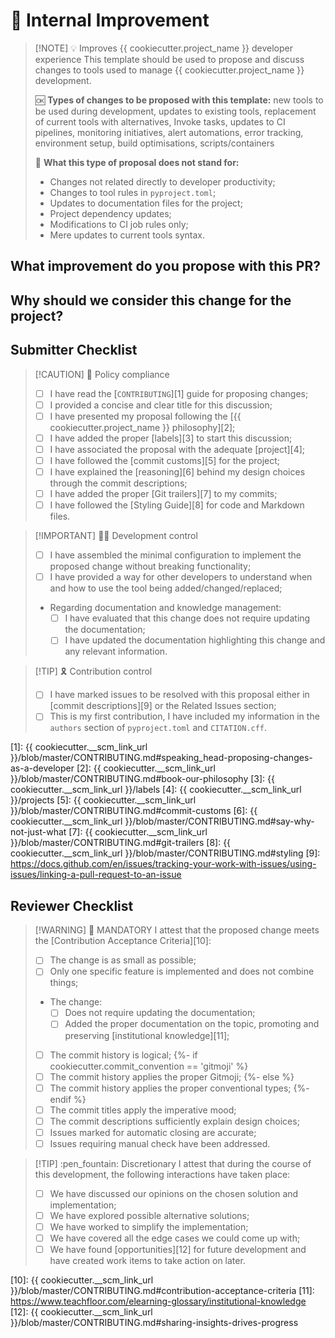 # :bullettrain_side: Internal Improvement

> [!NOTE] :bulb: Improves {{ cookiecutter.project_name }} developer experience
> This template should be used to propose and discuss changes to tools used to manage {{ cookiecutter.project_name }} development.
>
> :ok: **Types of changes to be proposed with this template:** new tools to be used during development, updates to existing tools, replacement of current tools with alternatives, Invoke tasks, updates to CI pipelines, monitoring initiatives, alert automations, error tracking, environment setup, build optimisations, scripts/containers
>
> :no_good: **What this type of proposal does not stand for:**
>
> - Changes not related directly to developer productivity;
> - Changes to tool rules in `pyproject.toml`;
> - Updates to documentation files for the project;
> - Project dependency updates;
> - Modifications to CI job rules only;
> - Mere updates to current tools syntax.

## What improvement do you propose with this PR?

<!-- Describe WHAT your proposal refers to, with as much detail as possible -->

## Why should we consider this change for the project?

<!--
  Defend the reasons why this improvement is important moving forward
  What is the motivation for proposing the improvement in question?
  What benefits does it bring to developers?
  What would be considered a successful outcome for this development from your perspective?

  Feel free to bring some of your personal experience as a {{ cookiecutter.project_name }} developer to let us understand the circumstances that led to this proposal
-->

## Submitter Checklist

<!--
  Mark complying items as they are delivered with `[x]`
  Single out unnecessary or unworkable items with `[~]`
-->

> [!CAUTION] :scroll: Policy compliance
>
> - [ ] I have read the [`CONTRIBUTING`][1] guide for proposing changes;
> - [ ] I provided a concise and clear title for this discussion;
> - [ ] I have presented my proposal following the [{{ cookiecutter.project_name }} philosophy][2];
> - [ ] I have added the proper [labels][3] to start this discussion;
> - [ ] I have associated the proposal with the adequate [project][4];
> - [ ] I have followed the [commit customs][5] for the project;
> - [ ] I have explained the [reasoning][6] behind my design choices through the commit descriptions;
> - [ ] I have added the proper [Git trailers][7] to my commits;
> - [ ] I have followed the [Styling Guide][8] for code and Markdown files.

> [!IMPORTANT] :technologist: Development control
>
> - [ ] I have assembled the minimal configuration to implement the proposed change without breaking functionality;
> - [ ] I have provided a way for other developers to understand when and how to use the tool being added/changed/replaced;
> - Regarding documentation and knowledge management: <!-- Pick only one -->
>   - [ ] I have evaluated that this change does not require updating the documentation;
>   - [ ] I have updated the documentation highlighting this change and any relevant information.

> [!TIP] :reminder_ribbon: Contribution control
>
> - [ ] I have marked issues to be resolved with this proposal either in [commit descriptions][9] or the Related Issues section;
> - [ ] This is my first contribution, I have included my information in the `authors` section of `pyproject.toml` and `CITATION.cff`.

[1]: {{ cookiecutter.__scm_link_url }}/blob/master/CONTRIBUTING.md#speaking_head-proposing-changes-as-a-developer
[2]: {{ cookiecutter.__scm_link_url }}/blob/master/CONTRIBUTING.md#book-our-philosophy
[3]: {{ cookiecutter.__scm_link_url }}/labels
[4]: {{ cookiecutter.__scm_link_url }}/projects
[5]: {{ cookiecutter.__scm_link_url }}/blob/master/CONTRIBUTING.md#commit-customs
[6]: {{ cookiecutter.__scm_link_url }}/blob/master/CONTRIBUTING.md#say-why-not-just-what
[7]: {{ cookiecutter.__scm_link_url }}/blob/master/CONTRIBUTING.md#git-trailers
[8]: {{ cookiecutter.__scm_link_url }}/blob/master/CONTRIBUTING.md#styling
[9]: https://docs.github.com/en/issues/tracking-your-work-with-issues/using-issues/linking-a-pull-request-to-an-issue

## Reviewer Checklist

> [!WARNING] :passport_control: MANDATORY
> I attest that the proposed change meets the [Contribution Acceptance Criteria][10]:
>
> - [ ] The change is as small as possible;
> - [ ] Only one specific feature is implemented and does not combine things;
> - The change: <!-- Pick only one -->
>   - [ ] Does not require updating the documentation;
>   - [ ] Added the proper documentation on the topic, promoting and preserving [institutional knowledge][11];
> - [ ] The commit history is logical;
{%- if cookiecutter.commit_convention == 'gitmoji' %}
> - [ ] The commit history applies the proper Gitmoji;
{%- else %}
> - [ ] The commit history applies the proper conventional types;
{%- endif %}
> - [ ] The commit titles apply the imperative mood;
> - [ ] The commit descriptions sufficiently explain design choices;
> - [ ] Issues marked for automatic closing are accurate;
> - [ ] Issues requiring manual check have been addressed.

> [!TIP] :pen_fountain: Discretionary
> I attest that during the course of this development, the following interactions have taken place:
>
> - [ ] We have discussed our opinions on the chosen solution and implementation;
> - [ ] We have explored possible alternative solutions;
> - [ ] We have worked to simplify the implementation;
> - [ ] We have covered all the edge cases we could come up with;
> - [ ] We have found [opportunities][12] for future development and have created work items to take action on later.

[10]: {{ cookiecutter.__scm_link_url }}/blob/master/CONTRIBUTING.md#contribution-acceptance-criteria
[11]: https://www.teachfloor.com/elearning-glossary/institutional-knowledge
[12]: {{ cookiecutter.__scm_link_url }}/blob/master/CONTRIBUTING.md#sharing-insights-drives-progress
